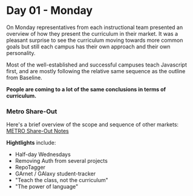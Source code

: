 # Day 01 - Monday


On Monday representatives from each instructional team presented an overview of how they present the curriculum in their market. It was a pleasant surprise to see the curriculum moving towards more common goals but still each campus has their own approach and their own personality.

Most of the well-established and successful campuses teach Javascript first, and are mostly following the relative same sequence as the outline from Baseline.

**People are coming to a lot of the same conclusions in terms of curriculum.**


### Metro Share-Out

Here's a brief overview of the scope and sequence of other markets:
[METRO Share-Out Notes](./wdi-summit/metro-share-out.md)

**Hightlights** include:
- Half-day Wednesdays
- Removing Auth from several projects
- RepoTagger
- GArnet / GAlaxy student-tracker
- "Teach the class, not the curriculum"
- "The power of language"